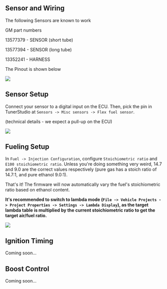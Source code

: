 ## Sensor and Wiring

The following Sensors are known to work

GM part numbers

13577379 - SENSOR (short tube)

13577394 - SENSOR (long tube) 

13352241 - HARNESS 

The Pinout is shown below

![](https://i.imgur.com/RGOmlZq.png)


## Sensor Setup

Connect your sensor to a digital input on the ECU. Then, pick the pin in TunerStudio at `Sensors -> Misc sensors -> Flex fuel sensor`.

(technical details - we expect a pull-up on the ECU)

![](https://i.imgur.com/a3NWAhn.png)

## Fueling Setup

In `Fuel -> Injection Configuration`, configure `Stoichiometric ratio` and `E100 stoichiometric ratio`.  Unless you're doing something very weird, 14.7 and 9.0 are the correct values respectively (pure gas has a stoich ratio of 14.7:1, and pure ethanol 9.0:1).

That's it! The firmware will now automatically vary the fuel's stoichiometric ratio based on ethanol content.

**It's recommended to switch to lambda mode (`File -> Vehicle Projects -> Project Properties -> Settings -> Lambda Display`), as the target lambda table is multiplied by the current stoichiometric ratio to get the target air/fuel ratio.**

![](https://i.imgur.com/mRKFNjT.png)

## Ignition Timing

Coming soon...

## Boost Control

Coming soon...